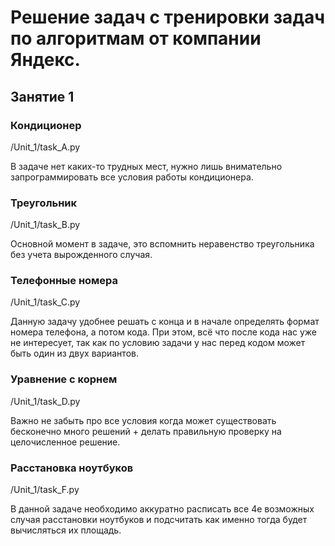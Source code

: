 # Решение задач с тренировки задач по алгоритмам от компании Яндекс.

## Занятие 1
### Кондиционер

/Unit_1/task_A.py

В задаче нет каких-то трудных мест, нужно лишь внимательно запрограммировать все условия работы
кондиционера.

### Треугольник

/Unit_1/task_B.py

Основной момент в задаче, это вспомнить неравенство треугольника без учета вырожденного случая.

### Телефонные номера
/Unit_1/task_C.py

Данную задачу удобнее решать с конца и в начале определять формат номера телефона, а потом кода.
При этом, всё что после кода нас уже не интересует, так как по условию задачи у нас перед кодом
может быть один из двух вариантов.

### Уравнение с корнем
/Unit_1/task_D.py

Важно не забыть про все условия когда может существовать бесконечно много решений + делать 
правильную проверку на целочисленное решение.

### Расстановка ноутбуков
/Unit_1/task_F.py

В данной задаче необходимо аккуратно расписать все 4е возможных случая расстановки ноутбуков и
подсчитать как именно тогда будет вычисляться их площадь.